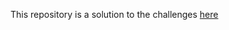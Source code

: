 This repository is a solution to the challenges [here](https://github.com/sf-wdi-25/notes/tree/master/week-12-angular/day-02-angular-auth/dusk-rails-angular) 
